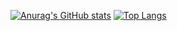 [![Anurag's GitHub stats](https://github-readme-stats.vercel.app/api?username=takayahilton&count_private=true)](https://github.com/anuraghazra/github-readme-stats)
[![Top Langs](https://github-readme-stats.vercel.app/api/top-langs/?username=takayahilton)](https://github.com/anuraghazra/github-readme-stats)
